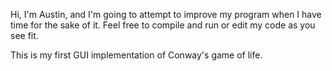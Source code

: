 Hi, I'm Austin, and I'm going to attempt to improve my program when I have time for the sake of it.
Feel free to compile and run or edit my code as you see fit.

This is my first GUI implementation of Conway's game of life.
